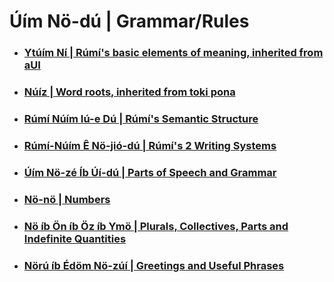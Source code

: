 # Úím Nö-dú | Grammar/Rules

* ### [Ytúím Ní | Rúmí's basic elements of meaning, inherited from aUI](elements.md)
* ### [Núíz | Word roots, inherited from toki pona](all_roots.md)
* ### [Rúmí Núím Iú-e Dú | Rúmí's Semantic Structure](0_rUmI_Semantic_Structure.md)
* ### [Rúmí-Núím Ê Nö-jió-dú | Rúmí's 2 Writing Systems](1_Writing_Systems.md)
* ### [Úím Nö-zé Íb Úí-dú | Parts of Speech and Grammar](2_Parts_of_Speech.md)
* ### [Nö-nö | Numbers](3_Numbers.md)
* ### [Nö íb Ön íb Öz íb Ymö | Plurals, Collectives, Parts and Indefinite Quantities](4_Plurals_Collectives_and_Indefinite_Quantities.md)
* ### [Nörú íb Édöm Nö-zúí | Greetings and Useful Phrases](5_Greetings_and_Useful_Phrases.md)
